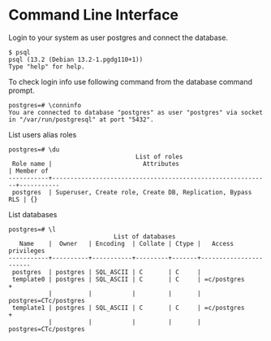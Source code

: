 # Command Line Interface

Login to your system as user postgres and connect the database.

```text
$ psql
psql (13.2 (Debian 13.2-1.pgdg110+1))
Type "help" for help.
```

To check login info use following command from the database command prompt.

```text
postgres=# \conninfo
You are connected to database "postgres" as user "postgres" via socket in "/var/run/postgresql" at port "5432".
```

List users alias roles

```text
postgres=# \du
                                   List of roles
 Role name |                         Attributes                         | Member of
-----------+------------------------------------------------------------+-----------
 postgres  | Superuser, Create role, Create DB, Replication, Bypass RLS | {}
```

List databases

```text
postgres=# \l
                             List of databases
   Name    |  Owner   | Encoding  | Collate | Ctype |   Access privileges
-----------+----------+-----------+---------+-------+-----------------------
 postgres  | postgres | SQL_ASCII | C       | C     |
 template0 | postgres | SQL_ASCII | C       | C     | =c/postgres          +
           |          |           |         |       | postgres=CTc/postgres
 template1 | postgres | SQL_ASCII | C       | C     | =c/postgres          +
           |          |           |         |       | postgres=CTc/postgres
```



